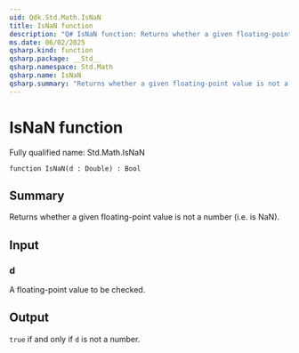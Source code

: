 ```yaml
---
uid: Qdk.Std.Math.IsNaN
title: IsNaN function
description: "Q# IsNaN function: Returns whether a given floating-point value is not a number (i.e. is NaN)."
ms.date: 06/02/2025
qsharp.kind: function
qsharp.package: __Std__
qsharp.namespace: Std.Math
qsharp.name: IsNaN
qsharp.summary: "Returns whether a given floating-point value is not a number (i.e. is NaN)."
---
```


# IsNaN function

Fully qualified name: Std.Math.IsNaN

```qsharp
function IsNaN(d : Double) : Bool
```

## Summary
Returns whether a given floating-point value is not a number (i.e. is
NaN).

## Input
### d
A floating-point value to be checked.

## Output
`true` if and only if `d` is not a number.
